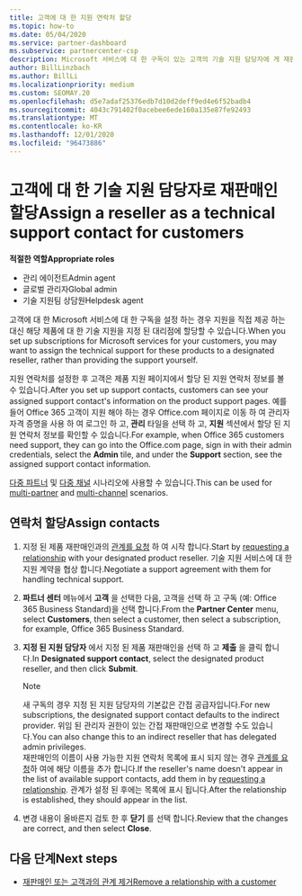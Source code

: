 ```yaml
---
title: 고객에 대 한 지원 연락처 할당
ms.topic: how-to
ms.date: 05/04/2020
ms.service: partner-dashboard
ms.subservice: partnercenter-csp
description: Microsoft 서비스에 대 한 구독이 있는 고객의 기술 지원 담당자에 게 재판매인을 할당 하는 방법에 대해 알아봅니다.
author: BillLinzbach
ms.author: BillLi
ms.localizationpriority: medium
ms.custom: SEOMAY.20
ms.openlocfilehash: d5e7adaf25376edb7d10d2deff9ed4e6f52badb4
ms.sourcegitcommit: 4043c791402f0acebee6ede160a135e87fe92493
ms.translationtype: MT
ms.contentlocale: ko-KR
ms.lasthandoff: 12/01/2020
ms.locfileid: "96473886"
---
```

# <a name="assign-a-reseller-as-a-technical-support-contact-for-customers"></a><span data-ttu-id="9969d-103">고객에 대 한 기술 지원 담당자로 재판매인 할당</span><span class="sxs-lookup"><span data-stu-id="9969d-103">Assign a reseller as a technical support contact for customers</span></span>

<span data-ttu-id="9969d-104">**적절한 역할**</span><span class="sxs-lookup"><span data-stu-id="9969d-104">**Appropriate roles**</span></span>

- <span data-ttu-id="9969d-105">관리 에이전트</span><span class="sxs-lookup"><span data-stu-id="9969d-105">Admin agent</span></span>
- <span data-ttu-id="9969d-106">글로벌 관리자</span><span class="sxs-lookup"><span data-stu-id="9969d-106">Global admin</span></span>
- <span data-ttu-id="9969d-107">기술 지원팀 상담원</span><span class="sxs-lookup"><span data-stu-id="9969d-107">Helpdesk agent</span></span>


<span data-ttu-id="9969d-108">고객에 대 한 Microsoft 서비스에 대 한 구독을 설정 하는 경우 지원을 직접 제공 하는 대신 해당 제품에 대 한 기술 지원을 지정 된 대리점에 할당할 수 있습니다.</span><span class="sxs-lookup"><span data-stu-id="9969d-108">When you set up subscriptions for Microsoft services for your customers, you may want to assign the technical support for these products to a designated reseller, rather than providing the support yourself.</span></span>

<span data-ttu-id="9969d-109">지원 연락처를 설정한 후 고객은 제품 지원 페이지에서 할당 된 지원 연락처 정보를 볼 수 있습니다.</span><span class="sxs-lookup"><span data-stu-id="9969d-109">After you set up support contacts, customers can see your assigned support contact's information on the product support pages.</span></span> <span data-ttu-id="9969d-110">예를 들어 Office 365 고객이 지원 해야 하는 경우 Office.com 페이지로 이동 하 여 관리자 자격 증명을 사용 하 여 로그인 하 고, **관리** 타일을 선택 하 고, **지원** 섹션에서 할당 된 지원 연락처 정보를 확인할 수 있습니다.</span><span class="sxs-lookup"><span data-stu-id="9969d-110">For example, when Office 365 customers need support, they can go into the Office.com page, sign in with their admin credentials, select the **Admin** tile, and under the **Support** section, see the assigned support contact information.</span></span>

<span data-ttu-id="9969d-111">[다중 파트너](multipartner.md) 및 [다중 채널](multichannel.md) 시나리오에 사용할 수 있습니다.</span><span class="sxs-lookup"><span data-stu-id="9969d-111">This can be used for [multi-partner](multipartner.md) and [multi-channel](multichannel.md) scenarios.</span></span> 


## <a name="assign-contacts"></a><span data-ttu-id="9969d-112">연락처 할당</span><span class="sxs-lookup"><span data-stu-id="9969d-112">Assign contacts</span></span>

1. <span data-ttu-id="9969d-113">지정 된 제품 재판매인과의 [관계를 요청](request-a-relationship-with-a-customer.md) 하 여 시작 합니다.</span><span class="sxs-lookup"><span data-stu-id="9969d-113">Start by [requesting a relationship](request-a-relationship-with-a-customer.md) with your designated product reseller.</span></span> <span data-ttu-id="9969d-114">기술 지원 서비스에 대 한 지원 계약을 협상 합니다.</span><span class="sxs-lookup"><span data-stu-id="9969d-114">Negotiate a support agreement with them for handling technical support.</span></span>

2. <span data-ttu-id="9969d-115">**파트너 센터** 메뉴에서 **고객** 을 선택한 다음, 고객을 선택 하 고 구독 (예: Office 365 Business Standard)을 선택 합니다.</span><span class="sxs-lookup"><span data-stu-id="9969d-115">From the **Partner Center** menu, select **Customers**, then select a customer, then select a subscription, for example, Office 365 Business Standard.</span></span>

3. <span data-ttu-id="9969d-116">**지정 된 지원 담당자** 에서 지정 된 제품 재판매인을 선택 하 고 **제출** 을 클릭 합니다.</span><span class="sxs-lookup"><span data-stu-id="9969d-116">In  **Designated support contact**, select the designated product reseller, and then click **Submit**.</span></span> 

      >[!NOTE]  
      ><span data-ttu-id="9969d-117">새 구독의 경우 지정 된 지원 담당자의 기본값은 간접 공급자입니다.</span><span class="sxs-lookup"><span data-stu-id="9969d-117">For new subscriptions, the designated support contact defaults to the indirect provider.</span></span> <span data-ttu-id="9969d-118">위임 된 관리자 권한이 있는 간접 재판매인으로 변경할 수도 있습니다.</span><span class="sxs-lookup"><span data-stu-id="9969d-118">You can also change this to an indirect reseller that has delegated admin privileges.</span></span>    
    ><span data-ttu-id="9969d-119">재판매인의 이름이 사용 가능한 지원 연락처 목록에 표시 되지 않는 경우 [관계를 요청](request-a-relationship-with-a-customer.md)하 여에 해당 이름을 추가 합니다.</span><span class="sxs-lookup"><span data-stu-id="9969d-119">If the reseller's name doesn't appear in the list of available support contacts, add them in by [requesting a relationship](request-a-relationship-with-a-customer.md).</span></span> <span data-ttu-id="9969d-120">관계가 설정 된 후에는 목록에 표시 됩니다.</span><span class="sxs-lookup"><span data-stu-id="9969d-120">After the relationship is established, they should appear in the list.</span></span>  

4. <span data-ttu-id="9969d-121">변경 내용이 올바른지 검토 한 후 **닫기** 를 선택 합니다.</span><span class="sxs-lookup"><span data-stu-id="9969d-121">Review that the changes are correct, and then select **Close**.</span></span>

## <a name="next-steps"></a><span data-ttu-id="9969d-122">다음 단계</span><span class="sxs-lookup"><span data-stu-id="9969d-122">Next steps</span></span>

- [<span data-ttu-id="9969d-123">재판매인 또는 고객과의 관계 제거</span><span class="sxs-lookup"><span data-stu-id="9969d-123">Remove a relationship with a customer</span></span>](remove-a-relationship.md)